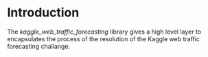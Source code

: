 # Introduction

The *kaggle_web_traffic_forecasting* library gives a high level layer to encapsulates the process of the resolution of the Kaggle web traffic forecasting challange.